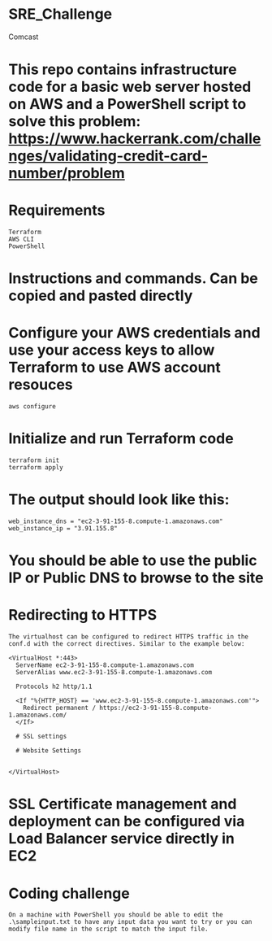 # SRE_Challenge
Comcast

# This repo contains infrastructure code for a basic web server hosted on AWS and a PowerShell script to solve this problem: https://www.hackerrank.com/challenges/validating-credit-card-number/problem

# Requirements
    Terraform
    AWS CLI
    PowerShell

# Instructions and commands. Can be copied and pasted directly
# Configure your AWS credentials and use your access keys to allow Terraform to use AWS account resouces
    aws configure 

# Initialize and run Terraform code
    terraform init
    terraform apply

# The output should look like this:
    web_instance_dns = "ec2-3-91-155-8.compute-1.amazonaws.com"
    web_instance_ip = "3.91.155.8"

# You should be able to use the public IP or Public DNS to browse to the site

# Redirecting to HTTPS
    The virtualhost can be configured to redirect HTTPS traffic in the conf.d with the correct directives. Similar to the example below:

```
<VirtualHost *:443>
  ServerName ec2-3-91-155-8.compute-1.amazonaws.com
  ServerAlias www.ec2-3-91-155-8.compute-1.amazonaws.com

  Protocols h2 http/1.1

  <If "%{HTTP_HOST} == 'www.ec2-3-91-155-8.compute-1.amazonaws.com'">
    Redirect permanent / https://ec2-3-91-155-8.compute-1.amazonaws.com/
  </If>

  # SSL settings

  # Website Settings


</VirtualHost>
```

# SSL Certificate management and deployment can be configured via Load Balancer service directly in EC2




# Coding challenge
    On a machine with PowerShell you should be able to edit the .\sampleinput.txt to have any input data you want to try or you can modify file name in the script to match the input file.

